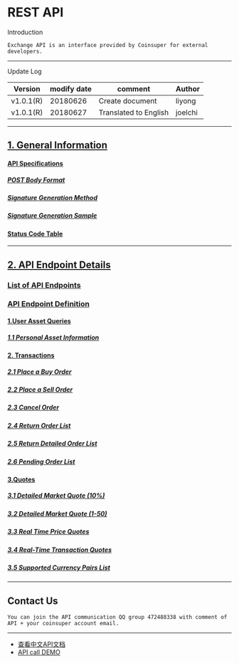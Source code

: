 # REST API

Introduction

```
Exchange API is an interface provided by Coinsuper for external developers.
```

------

Update Log

| Version   | modify date | comment               | Author  |
| --------- | ----------- | --------------------- | ------- |
| v1.0.1(R) | 20180626    | Create document       | liyong  |
| v1.0.1(R) | 20180627    | Translated to English | joelchi |

------

## [1. General Information](https://github.com/coinsuperapi/API_docs_en/wiki#1-general-information)

#### [API Specifications](https://github.com/coinsuperapi/API_docs_en/wiki#api-specifications)

##### [POST Body Format](https://github.com/coinsuperapi/API_docs_en/wiki#post-body-format)

##### [Signature Generation Method](https://github.com/coinsuperapi/API_docs_en/wiki#signature-generation-method) 

#####  [Signature Generation Sample](https://github.com/coinsuperapi/API_docs_en/wiki#signature-generation-sample) 

####  [Status Code Table](https://github.com/coinsuperapi/API_docs_en/wiki#status-code-table) 

------

## [2. API Endpoint Details](https://github.com/coinsuperapi/API_docs_en/wiki#2-api-endpoint-details)

### [List of API Endpoints](https://github.com/coinsuperapi/API_docs_en/wiki#list-of-api-endpoints)

### [API Endpoint Definition](https://github.com/coinsuperapi/API_docs_en/wiki#api-endpoint-definition)

#### [1.User Asset Queries](https://github.com/coinsuperapi/API_docs_en/wiki#1user-asset-queries)

##### [1.1 Personal Asset Information](https://github.com/coinsuperapi/API_docs_en/wiki#11-personal-asset-information)

#### [2. Transactions](https://github.com/coinsuperapi/API_docs_en/wiki#2-transactions)

##### [2.1 Place a Buy Order](https://github.com/coinsuperapi/API_docs_en/wiki#21-place-a-buy-order)

##### [2.2 Place a Sell Order](https://github.com/coinsuperapi/API_docs_en/wiki#22-place-a-sell-order)

##### [2.3 Cancel Order](https://github.com/coinsuperapi/API_docs_en/wiki#23-cancel-order)

##### [2.4 Return Order List](https://github.com/coinsuperapi/API_docs_en/wiki#24-return-order-list)

##### [2.5 Return Detailed Order List](https://github.com/coinsuperapi/API_docs_en/wiki#25-return-detailed-order-list)

##### [2.6 Pending Order List](https://github.com/coinsuperapi/API_docs_en/wiki#26-pending-order-list)

#### [3.Quotes](https://github.com/coinsuperapi/API_docs_en/wiki#3quotes)

##### [3.1 Detailed Market Quote (10%)](https://github.com/coinsuperapi/API_docs_en/wiki#31-detailed-market-quote-10)

##### [3.2 Detailed Market Quote (1-50)](https://github.com/coinsuperapi/API_docs_en/wiki#32-detailed-market-quote-1-50)

##### [3.3 Real Time Price Quotes](https://github.com/coinsuperapi/API_docs_en/wiki#33-real-time-price-quotes)

##### [3.4 Real-Time Transaction Quotes](https://github.com/coinsuperapi/API_docs_en/wiki#34-real-time-transaction-quotes)

##### [3.5 Supported Currency Pairs List](https://github.com/coinsuperapi/API_docs_en/wiki#35-supported-currency-pairs-list)



------

## Contact Us

```
You can join the API communication QQ group 472488338 with comment of API + your coinsuper account email.
```



------

* [查看中文API文档](https://github.com/coinsuperapi/API_docs)
* [API call DEMO](https://github.com/coinsuperapi/REST_API_demos)
